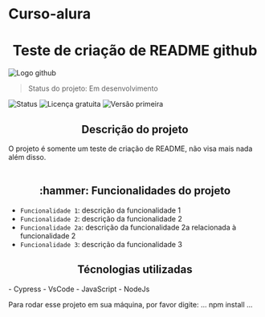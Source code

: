 # Curso-alura
<h1 align="center">Teste de criação de README github</h1>

![Logo github](https://user-images.githubusercontent.com/106407842/202451596-5cf1b03a-16d2-4448-8ecf-9052521c9b98.png)


>Status do projeto: Em desenvolvimento

  
![Status](https://img.shields.io/static/v1?label=Status&message=Em%20Desenvolvimento&color=<COLOR>)
![Licença gratuita](https://img.shields.io/static/v1?label=Licença&message=Gratuita&color=<COLOR>)
![Versão primeira](https://img.shields.io/static/v1?label=Versão&message=1.0&color=<COLOR>)

<h2 align="center"> Descrição do projeto</h2>
O projeto é somente um teste de criação de README, não visa mais nada além disso.
<br><br>
<h2 align="center"> :hammer: Funcionalidades do projeto</h2>

- `Funcionalidade 1`: descrição da funcionalidade 1
- `Funcionalidade 2`: descrição da funcionalidade 2
- `Funcionalidade 2a`: descrição da funcionalidade 2a relacionada à funcionalidade 2
- `Funcionalidade 3`: descrição da funcionalidade 3

<h2 align="center">Técnologias utilizadas</h2>
- Cypress
- VsCode
- JavaScript
- NodeJs

Para rodar esse projeto em sua máquina, por favor digite:
...
npm install
...

